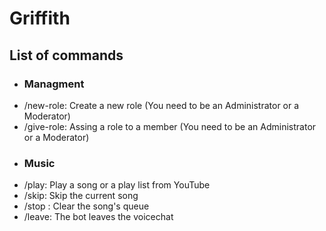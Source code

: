 # Griffith

## List of commands

- ### Managment
- /new-role: Create a new role (You need to be an Administrator or a Moderator)
- /give-role: Assing a role to a member (You need to be an Administrator or a Moderator)
- ### Music
- /play: Play a song or a play list from YouTube 
- /skip: Skip the current song
- /stop : Clear the song's queue
- /leave: The bot leaves the voicechat
